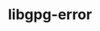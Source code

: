 ---
title: "libgpg-error"
layout: cache
categories: [package, v0.18.1]
meta: {"versions": ["1.43"], "compilers": ["gcc@=7.3.1", "gcc@=7.5.0"], "oss": ["amzn2", "ubuntu18.04"], "platforms": ["linux"], "targets": ["aarch64", "graviton2", "x86_64", "x86_64_v3", "x86_64_v4"], "stacks": ["aws-ahug", "aws-ahug-aarch64", "e4s", "radiuss", "root", "tutorial"], "num_specs": 5, "num_specs_by_stack": {"aws-ahug": 2, "root": 5, "aws-ahug-aarch64": 2, "radiuss": 1, "tutorial": 1, "e4s": 1}}
spec_details: [{"hash": "puomsxstgk4itncck3dtnbdxamy35wlt", "compiler": "gcc@=7.3.1", "versions": ["1.43"], "os": "amzn2", "platform": "linux", "target": "x86_64_v4", "variants": [], "stacks": ["aws-ahug", "root"], "size": "-", "tarball": "https://binaries.spack.io/v0.18.1/build_cache/linux-amzn2-x86_64_v4/gcc-7.3.1/libgpg-error-1.43/linux-amzn2-x86_64_v4-gcc-7.3.1-libgpg-error-1.43-puomsxstgk4itncck3dtnbdxamy35wlt.spack"}, {"hash": "j27ngp5y2el435pu3qouwg73q4jolxjf", "compiler": "gcc@=7.3.1", "versions": ["1.43"], "os": "amzn2", "platform": "linux", "target": "x86_64_v3", "variants": [], "stacks": ["aws-ahug", "root"], "size": "-", "tarball": "https://binaries.spack.io/v0.18.1/build_cache/linux-amzn2-x86_64_v3/gcc-7.3.1/libgpg-error-1.43/linux-amzn2-x86_64_v3-gcc-7.3.1-libgpg-error-1.43-j27ngp5y2el435pu3qouwg73q4jolxjf.spack"}, {"hash": "lkdxrl5jtwtqfrp77chc47tmkz672wud", "compiler": "gcc@=7.3.1", "versions": ["1.43"], "os": "amzn2", "platform": "linux", "target": "aarch64", "variants": [], "stacks": ["aws-ahug-aarch64", "root"], "size": "-", "tarball": "https://binaries.spack.io/v0.18.1/build_cache/linux-amzn2-aarch64/gcc-7.3.1/libgpg-error-1.43/linux-amzn2-aarch64-gcc-7.3.1-libgpg-error-1.43-lkdxrl5jtwtqfrp77chc47tmkz672wud.spack"}, {"hash": "3zqjdtuk75soqxfsfsd7d3m6orm6vbdq", "compiler": "gcc@=7.5.0", "versions": ["1.43"], "os": "ubuntu18.04", "platform": "linux", "target": "x86_64", "variants": [], "stacks": ["root", "radiuss", "tutorial", "e4s"], "size": "-", "tarball": "https://binaries.spack.io/v0.18.1/build_cache/linux-ubuntu18.04-x86_64/gcc-7.5.0/libgpg-error-1.43/linux-ubuntu18.04-x86_64-gcc-7.5.0-libgpg-error-1.43-3zqjdtuk75soqxfsfsd7d3m6orm6vbdq.spack"}, {"hash": "bn3gyzg4gbznsyyo3n5zrogeteajscuq", "compiler": "gcc@=7.3.1", "versions": ["1.43"], "os": "amzn2", "platform": "linux", "target": "graviton2", "variants": [], "stacks": ["aws-ahug-aarch64", "root"], "size": "-", "tarball": "https://binaries.spack.io/v0.18.1/build_cache/linux-amzn2-graviton2/gcc-7.3.1/libgpg-error-1.43/linux-amzn2-graviton2-gcc-7.3.1-libgpg-error-1.43-bn3gyzg4gbznsyyo3n5zrogeteajscuq.spack"}]
---